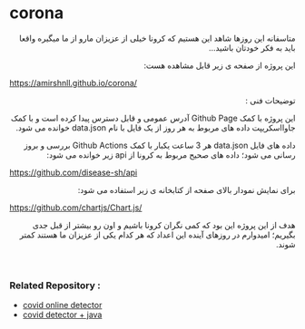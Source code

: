 # corona

<p dir="rtl">متاسفانه این روزها شاهد این هستیم که کرونا خیلی از عزیزان مارو از ما میگیره واقعا باید به فکر خودتان باشید...</p>
<p dir="rtl">این پروژه از صفحه ی زیر قابل مشاهده هست: </p>


https://amirshnll.github.io/corona/

<p dir="rtl">توضیحات فنی :</p>
<p dir="rtl">این پروژه با کمک Github Page آدرس عمومی و قابل دسترس پیدا کرده است و با کمک جاوااسکریپت داده های مربوط به هر روز از یک فایل با نام data.json خوانده می شود.</p>
<p dir="rtl">داده های فایل data.json هر 3 ساعت یکبار با کمک Github Actions بررسی و بروز رسانی می شود؛ داده های صحیح مربوط به کرونا از api زیر خوانده می شود:</p>

https://github.com/disease-sh/api

<p dir="rtl">برای نمایش نمودار بالای صفحه از کتابخانه ی زیر استفاده می شود:</p>

https://github.com/chartjs/Chart.js/

<p dir="rtl">هدف از این پروژه این بود که کمی نگران کرونا باشیم و اون رو بیشتر از قبل جدی بگیریم؛ امیدوارم در روزهای آینده این اعداد که هر کدام یکی از عزیزان ما هستند کمتر شوند.</p>


<br />

### Related Repository :
- [covid online detector](https://github.com/amirshnll/coronavirus)
- [covid detector + java](https://github.com/amirshnll/Coronavirus-simple-detection)
